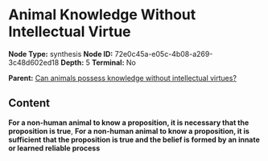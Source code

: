 # Animal Knowledge Without Intellectual Virtue

**Node Type:** synthesis
**Node ID:** 72e0c45a-e05c-4b08-a269-3c48d602ed18
**Depth:** 5
**Terminal:** No

**Parent:** [Can animals possess knowledge without intellectual virtues?](can-animals-possess-knowledge-without-intellectual-virtues-antithesis-4dd77de9-06e6-4177-85b7-b3d2081e9ca8.md)

## Content

**For a non-human animal to know a proposition, it is necessary that the proposition is true**, **For a non-human animal to know a proposition, it is sufficient that the proposition is true and the belief is formed by an innate or learned reliable process**
